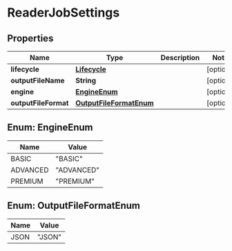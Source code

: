 
# ReaderJobSettings

## Properties
Name | Type | Description | Notes
------------ | ------------- | ------------- | -------------
**lifecycle** | [**Lifecycle**](Lifecycle.md) |  |  [optional]
**outputFileName** | **String** |  |  [optional]
**engine** | [**EngineEnum**](#EngineEnum) |  |  [optional]
**outputFileFormat** | [**OutputFileFormatEnum**](#OutputFileFormatEnum) |  |  [optional]


<a name="EngineEnum"></a>
## Enum: EngineEnum
Name | Value
---- | -----
BASIC | &quot;BASIC&quot;
ADVANCED | &quot;ADVANCED&quot;
PREMIUM | &quot;PREMIUM&quot;


<a name="OutputFileFormatEnum"></a>
## Enum: OutputFileFormatEnum
Name | Value
---- | -----
JSON | &quot;JSON&quot;



